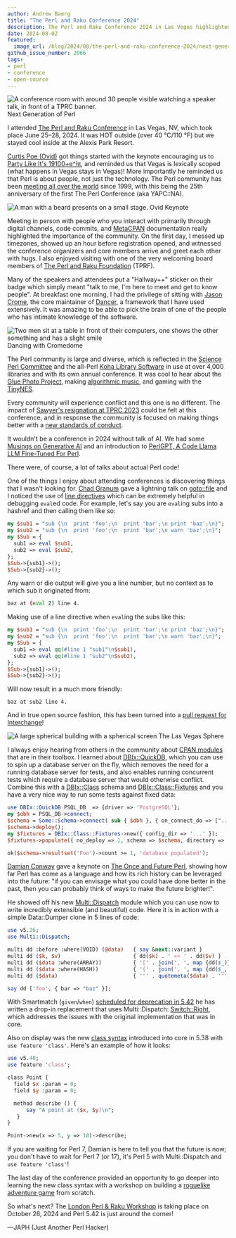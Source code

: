 ```yaml
---
author: Andrew Baerg
title: "The Perl and Raku Conference 2024"
description: The Perl and Raku Conference 2024 in Las Vegas highlighted the community, rich history, and bright future of Perl.
date: 2024-08-02
featured:
  image_url: /blog/2024/08/the-perl-and-raku-conference-2024/next-generation.webp
github_issue_number: 2066
tags:
- perl
- conference
- open-source
---
```


![A conference room with around 30 people visible watching a speaker talk, in front of a TPRC banner.](/blog/2024/08/the-perl-and-raku-conference-2024/next-generation.webp)
Next Generation of Perl

<!--Photo by Andrew Baerg, 2024.--->

I attended [The Perl and Raku Conference](https://tprc.us/tprc-2024-las/) in Las Vegas, NV, which took place June 25–28, 2024. It was HOT outside (over 40 °C/110 °F) but we stayed cool inside at the Alexis Park Resort.

[Curtis Poe (Ovid)](https://curtispoe.org/) got things started with the keynote encouraging us to [Party Like It's 19100+e^iπ](https://www.youtube.com/watch?v=22-7yP0inu8), and reminded us that Vegas is lexically scoped (what happens in Vegas stays in Vegas)! More importantly he reminded us that Perl is about people, not just the technology. The Perl community has been [meeting all over the world](https://bit.ly/perl-events) since 1999, with this being the 25th anniversary of the first The Perl Conference (aka YAPC::NA).

![A man with a beard presents on a small stage.](/blog/2024/08/the-perl-and-raku-conference-2024/ovid-keynote.webp)
Ovid Keynote

<!--Photo by Andrew Baerg, 2024.--->

Meeting in person with people who you interact with primarily through digital channels, code commits, and [MetaCPAN](https://metacpan.org) documentation really highlighted the importance of the community. On the first day, I messed up timezones, showed up an hour before registration opened, and witnessed the conference organizers and core members arrive and greet each other with hugs. I also enjoyed visiting with one of the very welcoming board members of [The Perl and Raku Foundation](https://www.perlfoundation.org/) (TPRF).

Many of the speakers and attendees put a "Hallway++" sticker on their badge which simply meant "talk to me, I'm here to meet and get to know people". At breakfast one morning, I had the privilege of sitting with [Jason Crome](https://cromedome.net/), the core maintainer of [Dancer](https://perldancer.org), a framework that I have used extensively. It was amazing to be able to pick the brain of one of the people who has intimate knowledge of the software.

![Two men sit at a table in front of their computers, one shows the other something and has a slight smile](/blog/2024/08/the-perl-and-raku-conference-2024/dancing-with-cromedome.webp)
Dancing with Cromedome

<!--Photo by Andrew Baerg, 2024.--->

The Perl community is large and diverse, which is reflected in the [Science Perl Committee](https://perlcommunity.org/science/) and the all-Perl [Koha Library Software](https://koha-community.org/) in use at over 4,000 libraries and with its own annual conference. It was cool to hear about the [Glue Photo Project](https://leejo.github.io/acme-glue-talk/presentation.html#1), making [algorithmic music](https://github.com/ology/Perl-Algorithmic-Music-2024), and gaming with the [TinyNES](https://youtu.be/7wTmA4xm6i4).

Every community will experience conflict and this one is no different. The impact of [Sawyer's resignation at TPRC 2023](https://youtu.be/Q1H9yKf8BI0) could be felt at this conference, and in response the community is focused on making things better with a [new standards of conduct](https://news.perlfoundation.org/post/new-standaards-of-conduct).

It wouldn't be a conference in 2024 without talk of AI. We had some [Musings on Generative AI](https://youtu.be/y3llSkCJnWk) and an introduction to [PerlGPT, A Code Llama LLM Fine-Tuned For Perl](https://youtu.be/Agw6E1omIvY).

There were, of course, a lot of talks about actual Perl code!

One of the things I enjoy about attending conferences is discovering things that I wasn't looking for. [Chad Granum](https://blogs.perl.org/users/chad_exodist_granum/) gave a lightning talk on [goto::file](https://metacpan.org/pod/goto::file) and I noticed the use of [line directives](https://perldoc.perl.org/perlsyn#Plain-Old-Comments-%28Not!%29) which can be extremely helpful in debugging `eval`ed code. For example, let's say you are `eval`ing subs into a hashref and then calling them like so:

```perl
my $sub1 = "sub {\n  print 'foo';\n  print 'bar';\n print 'baz';\n}";
my $sub2 = "sub {\n  print 'foo';\n  print 'bar';\n warn 'baz';\n}";
my $Sub = {
  sub1 => eval $sub1,
  sub2 => eval $sub2,
};
$Sub->{sub1}->();
$Sub->{sub2}->();
```

Any warn or die output will give you a line number, but no context as to which sub it originated from:

```sh
baz at (eval 2) line 4.
```

Making use of a line directive when `eval`ing the subs like this:

```perl
my $sub1 = "sub {\n  print 'foo';\n  print 'bar';\n print 'baz';\n}";
my $sub2 = "sub {\n  print 'foo';\n  print 'bar';\n warn 'baz';\n}";
my $Sub = {
  sub1 => eval qq(#line 1 "sub1"\n$sub1),
  sub2 => eval qq(#line 1 "sub2"\n$sub2),
};
$Sub->{sub1}->();
$Sub->{sub2}->();
```

Will now result in a much more friendly:

```plain
baz at sub2 line 4.
```

And in true open source fashion, this has been turned into a [pull request for Interchange](https://github.com/interchange/interchange/pull/150)!

![A large spherical building with a spherical screen](/blog/2024/08/the-perl-and-raku-conference-2024/the-sphere.webp)
The Las Vegas Sphere

<!--Photo by Andrew Baerg, 2024.--->

I always enjoy hearing from others in the community about [CPAN modules](https://metacpan.org) that are in their toolbox. I learned about [DBIx::QuickDB](https://metacpan.org/pod/DBIx::QuickDB), which you can use to spin up a database server on the fly, which removes the need for a running database server for tests, and also enables running concurrent tests which require a database server that would otherwise conflict. Combine this with a [DBIx::Class](https://metacpan.org/pod/DBIx::Class) schema and [DBIx::Class::Fixtures](https://metacpan.org/pod/DBIx::Class::Fixtures) and you have a very nice way to run some tests against fixed data:

```perl
use DBIx::QuickDB PSQL_DB  => {driver => 'PostgreSQL'};
my $dbh = PSQL_DB->connect;
$schema = Some::Schema->connect( sub { $dbh }, { on_connect_do => ["..."] } );
$schema->deploy();
my $fixtures = DBIx::Class::Fixtures->new({ config_dir => '...' });
$fixtures->populate({ no_deploy => 1, schema => $schema, directory => '...' });

ok($schema->resultset('Foo')->count >= 1, 'database populated');
```

[Damian Conway](http://damian.conway.org) gave a keynote on [The Once and Future Perl](https://youtu.be/0x9LD8oOmv0), showing how far Perl has come as a language and how its rich history can be leveraged into the future: "if you can envisage what you could have done better in the past, then you can probably think of ways to make the future brighter!".

He showed off his new [Multi::Dispatch](https://metacpan.org/pod/Multi::Dispatch) module which you can use now to write incredibly extensible (and beautiful) code. Here it is in action with a simple Data::Dumper clone in 5 lines of code:

```perl
use v5.26;
use Multi::Dispatch;

multi dd :before :where(VOID) (@data)   { say &next::variant }
multi dd ($k, $v)                       { dd($k) . ' => ' . dd($v) }
multi dd ($data :where(ARRAY))          { '[' . join(', ', map {dd($_)}                 @$data) . ']' }
multi dd ($data :where(HASH))           { '{' . join(', ', map {dd($_, $data->{$_})} keys %$data) . '}' }
multi dd ($data)                        { '"' . quotemeta($data) . '"' }

say dd ['foo', { bar => "baz" }];
```

With Smartmatch (`given`/`when`) [scheduled for deprecation in 5.42](https://perldoc.perl.org/5.40.0/perldeprecation#Smartmatch) he has written a drop-in replacement that uses Multi::Dispatch: [Switch::Right](https://metacpan.org/pod/Switch::Right), which addresses the issues with the original implementation that was in core.

Also on display was the new [class syntax](https://perldoc.perl.org/5.40.0/perlclass) introduced into core in 5.38 with `use feature 'class'`. Here's an example of how it looks:

```perl
use v5.40;
use feature 'class';

class Point {
  field $x :param = 0;
  field $y :param = 0;

  method describe () {
      say "A point at ($x, $y)\n";
   }
}

Point->new(x => 5, y => 10)->describe;
```

If you are waiting for Perl 7, Damian is here to tell you that the future is now; you don't have to wait for Perl 7 (or 17), it's Perl 5 with Multi::Dispatch and `use feature 'class'`!

The last day of the conference provided an opportunity to go deeper into learning the new class syntax with a workshop on building a [roguelike adventure game](https://github.com/perigrin/going-rogue-class) from scratch.

So what's next? The [London Perl & Raku Workshop](https://act.yapc.eu/lpw2024/) is taking place on October 26, 2024 and Perl 5.42 is just around the corner!

—JAPH (Just Another Perl Hacker)

